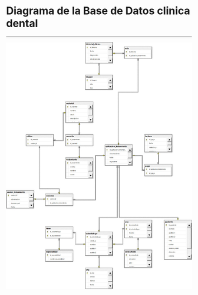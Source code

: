 # Diagrama de la Base de Datos clinica dental

---
![Imagen de empresag2](../image/Diagrama-clinica%20dental-sqlserver.jpeg)
